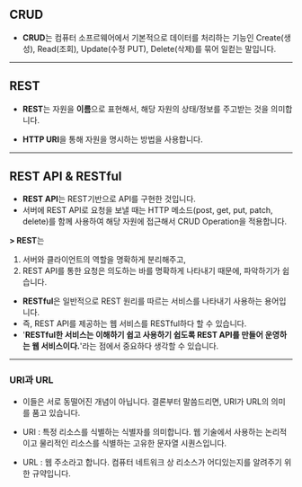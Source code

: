## CRUD

- **CRUD**는 컴퓨터 소프르웨어에서 기본적으로 데이터를 처리하는 기능인 Create(생성), Read(조회), Update(수정 PUT), Delete(삭제)를 묶어 일컫는 말입니다.

---

## REST

- **REST**는 자원을 **이름**으로 표현해서, 해당 자원의 상태/정보를 주고받는 것을 의미합니다.

- **HTTP URI**을 통해 자원을 명시하는 방법을 사용합니다.

---

## REST API & RESTful

- **REST API**는 REST기반으로 API를 구현한 것입니다. 
- 서버에 REST API로 요청을 보낼 때는 HTTP 메소드(post, get, put, patch, delete)를 함께 사용하여 해당 자원에 접근해서 CRUD Operation을 적용합니다.

**> REST**는 
 1. 서버와 클라이언트의 역할을 명확하게 분리해주고, 
 2. REST API를 통한 요청은 의도하는 바를 명확하게 나타내기 때문에, 파악하기가 쉽습니다.

- **RESTful**은 일반적으로 REST 원리를 따르는 서비스를 나타내기 사용하는 용어입니다. 
- 즉, REST API를 제공하는 웹 서비스를 RESTful하다 할 수 있습니다.
- '**RESTful한 서비스는 이해하기 쉽고 사용하기 쉽도록 REST API를 만들어 운영하는 웹 서비스이다.**'라는 점에서 중요하다 생각할 수 있습니다.


---

### URI과 URL

 - 이들은 서로 동떨어진 개념이 아닙니다. 결론부터 말씀드리면, URI가 URL의 의미를 품고 있습니다.

 - URI : 특정 리소스를 식별하는 식별자를 의미합니다. 웹 기술에서 사용하는 논리적이고 물리적인 리소스를 식별하는 고유한 문자열 시퀀스입니다.

 - URL : 웹 주소라고 합니다. 컴퓨터 네트워크 상 리소스가 어디있는지를 알려주기 위한 규약입니다.
